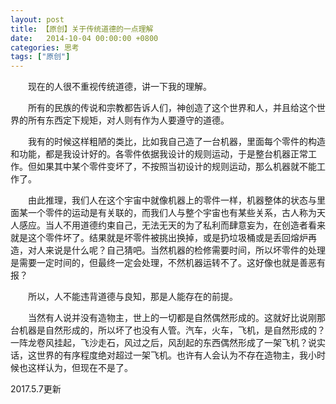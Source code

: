 ```yaml
---
layout: post
title: 【原创】关于传统道德的一点理解
date:   2014-10-04 00:00:00 +0800
categories: 思考
tags: ["原创"]
---
```

　　现在的人很不重视传统道德，讲一下我的理解。

　　所有的民族的传说和宗教都告诉人们，神创造了这个世界和人，并且给这个世界的所有东西定下规矩，对人则有作为人要遵守的道德。

　　我有的时候这样粗陋的类比，比如我自己造了一台机器，里面每个零件的构造和功能，都是我设计好的。各零件依据我设计的规则运动，于是整台机器正常工作。但如果其中某个零件变坏了，不按照当初设计的规则运动，那么机器就不能工作了。

　　由此推理，我们人在这个宇宙中就像机器上的零件一样，机器整体的状态与里面某一个零件的运动是有关联的，而我们人与整个宇宙也有某些关系，古人称为天人感应。当人不用道德约束自己，无法无天的为了私利而肆意妄为，在创造者看来就是这个零件坏了。结果就是坏零件被挑出换掉，或是扔垃圾桶或是丢回熔炉再造，对人来说是什么呢？自己猜吧。当然机器的检修需要时间，所以坏零件的处理是需要一定时间的，但最终一定会处理，不然机器运转不了。这好像也就是善恶有报？

　　所以，人不能违背道德与良知，那是人能存在的前提。

　　当然有人说并没有造物主，世上的一切都是自然偶然形成的。这就好比说刚那台机器是自然形成的，所以坏了也没有人管。汽车，火车，飞机，是自然形成的？一阵龙卷风挂起，飞沙走石，风过之后，风刮起的东西偶然形成了一架飞机？说实话，这世界的有序程度绝对超过一架飞机。也许有人会认为不存在造物主，我小时候也这样认为，但现在不是了。

2017.5.7更新
